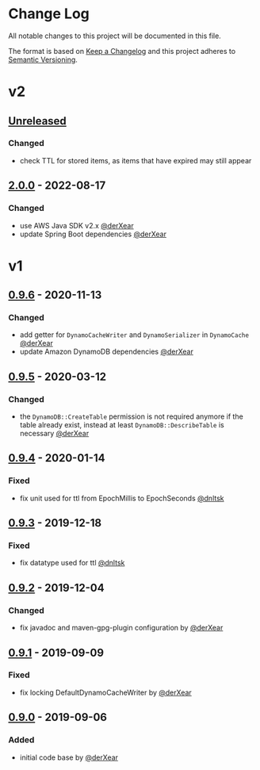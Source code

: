# Change Log
All notable changes to this project will be documented in this file.

The format is based on [Keep a Changelog](http://keepachangelog.com/)
and this project adheres to [Semantic Versioning](http://semver.org/).

# v2

## [Unreleased] 
### Changed
- check TTL for stored items, as items that have expired may still appear

## [2.0.0] - 2022-08-17
### Changed
- use AWS Java SDK v2.x [@derXear](https://github.com/derXear)
- update Spring Boot dependencies [@derXear](https://github.com/derXear)

# v1

## [0.9.6] - 2020-11-13
### Changed 
- add getter for `DynamoCacheWriter` and `DynamoSerializer` in `DynamoCache` [@derXear](https://github.com/derXear)
- update Amazon DynamoDB dependencies [@derXear](https://github.com/derXear)

## [0.9.5] - 2020-03-12
### Changed 
- the `DynamoDB::CreateTable` permission is not required anymore if the table already exist, 
instead at least `DynamoDB::DescribeTable` is necessary [@derXear](https://github.com/derXear)

## [0.9.4] - 2020-01-14
### Fixed 
- fix unit used for ttl from EpochMillis to EpochSeconds [@dnltsk](https://github.com/dnltsk)

## [0.9.3] - 2019-12-18
### Fixed 
- fix datatype used for ttl [@dnltsk](https://github.com/dnltsk)

## [0.9.2] - 2019-12-04
### Changed 
- fix javadoc and maven-gpg-plugin configuration by [@derXear](https://github.com/derXear)

## [0.9.1] - 2019-09-09
### Fixed 
- fix locking DefaultDynamoCacheWriter by [@derXear](https://github.com/derXear)

## [0.9.0] - 2019-09-06
### Added 
- initial code base by [@derXear](https://github.com/derXear)

[Unreleased]: https://github.com/bad-opensource/spring-cache-dynamodb/compare/v2.0.0...HEAD
[2.0.0]: https://github.com/bad-opensource/spring-cache-dynamodb/releases/tag/v2.0.0
[0.9.6]: https://github.com/bad-opensource/spring-cache-dynamodb/releases/tag/v0.9.6
[0.9.5]: https://github.com/bad-opensource/spring-cache-dynamodb/releases/tag/v0.9.5
[0.9.4]: https://github.com/bad-opensource/spring-cache-dynamodb/releases/tag/v0.9.4
[0.9.3]: https://github.com/bad-opensource/spring-cache-dynamodb/releases/tag/v0.9.3
[0.9.2]: https://github.com/bad-opensource/spring-cache-dynamodb/releases/tag/v0.9.2
[0.9.1]: https://github.com/bad-opensource/spring-cache-dynamodb/releases/tag/v0.9.1
[0.9.0]: https://github.com/bad-opensource/spring-cache-dynamodb/releases/tag/v0.9.0
